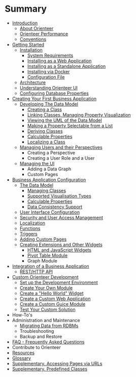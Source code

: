 # Summary

* [Introduction](README.md)
   * [About Orienteer](about_orienteer.md)
   * [Orienteer Performance](orienteer_performance.md)
   * [Conventions](conventions_of_this_document.md)
* [Getting Started](getting_started.md)
   * [Installation](installation.md)
       * [System Requirements](system_requirements.md)
       * [Installing as a Web Application](installation_as_war.md)
       * [Installing as a Standalone Application](installation_as_standalone_application.md)
       * [Installing via Docker](installation_via_docker.md)
       * [Configuration File](configuration_file.md)
   * [Architecture](architecture.md)
   * [Understanding Orienteer UI](understanding_orienteer_ui.md)
   * [Configuring Database Properties](creating_a_database_and_configuring_its_properties.md)
* [Creating Your First Business Application](creating_your_first_business_application.md)
   * [Developing The Data Model](developing_the_data_model.md)
       * [Creating a Class](creating_a_class.md)
       * [Linking Classes, Managing Property Visualization](linking_classes,_managing_property_visualization.md)
       * [Viewing the UML of the Data Model](viewing_the_uml_of_the_data_model.md)
       * [Making a Property Selectable from a List](making_a_property_selectable_from_a_list.md)
       * [Deriving Classes](deriving_classes.md)
       * [Calculable Properties](calculable_properties.md)
       * [Localizing a Class](localizing_a_class.md)
   * [Managing Users and their Perspectives](managing_users_and_their_perspectives.md)
       * Creating a Perspective
       * Creating a User Role and a User
   * [Managing the UI](managing_the_ui.md)
       * Adding a Data Graph
       * Custom Pages
* [Business Application Configuration](business_application_configuration.md)
   * [The Data Model](creating_and_managing_the_data_model.md)
       * [Managing Classes](initial_data_model_configuration.md)
       * [Supported Visualisation Types](supplementary_supported_visualisation_types.md)
       * [Calculable Properties](adding_calculable_properties.md)
       * [Data Consistency Support](data_consistency_support.md)
   * [User Interface Configuration](user_interface_configuration.md)
   * [Security and User Access Management](managing_users.md)
   * [Localization](localization.md)
   * [Functions](functions.md)
   * [Triggers](triggers.md)
   * [Adding Custom Pages](adding_custom_pages.md)
   * [Creating Extensions and Other Widgets](creating_extensions_and_other_widgets.md)
       * [HTML and JavaScript Widgets](adding_html_and_javascript_widgets.md)
       * [Pivot Table Module](pivot_table_module.md)
       * Graph Module
* [Integration of a Business Application](integration_of_a_business_application.md)
   * [REST/HTTP API](resthttp_api.md)
* [Custom Orienteer Development](custom_orienteer_development.md)
   * [Set up the Development Environment](the_setup_of_development_environment.md)
   * [Create Your Own Module](create_your_own_module.md)
   * [Create a "Hello World" Widget](create_a_hello_world_widget.md)
   * [Create a Custom Web Application](create_a_custom_web_application.md)
   * [Create a Custom Guice Module](creating_your_custom_guice_module.md)
   * [Test Your Custom Solution](testing_your_solution.md)
* How-To's
* Administration and Maintenance
   * [Migrating Data from RDBMs](migrating_data_from_rdbms.md)
   * Troubleshooting
   * Backup and Restore
* [FAQ - Frequently Asked Questions](faq.md)
* Contribute to Orienteer
* [Resources](resources.md)
* [Glossary](GLOSSARY.md)
* [Supplementary. Accessing Pages via URLs](special_urls.md)
* [Supplementary. Predefined Classes](supplementary_predefined_classes.md)

